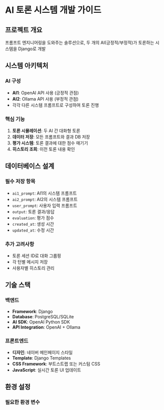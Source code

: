 # AI 토론 시스템 개발 가이드

## 프로젝트 개요
프롬프트 엔지니어링을 도와주는 솔루션으로, 두 개의 AI(긍정적/부정적)가 토론하는 시스템을 Django로 개발

## 시스템 아키텍처

### AI 구성
- **AI1**: OpenAI API 사용 (긍정적 관점)
- **AI2**: Ollama API 사용 (부정적 관점)
- 각각 다른 시스템 프롬프트로 구성하여 토론 진행

### 핵심 기능
1. **토론 시뮬레이션**: 두 AI 간 대화형 토론
2. **데이터 저장**: 모든 프롬프트와 결과 DB 저장
3. **평가 시스템**: 토론 결과에 대한 점수 매기기
4. **히스토리 조회**: 이전 토론 내용 확인

## 데이터베이스 설계

### 필수 저장 항목
- `ai1_prompt`: AI1의 시스템 프롬프트
- `ai2_prompt`: AI2의 시스템 프롬프트  
- `user_prompt`: 사용자 입력 프롬프트
- `output`: 토론 결과/응답
- `evaluation`: 평가 점수
- `created_at`: 생성 시간
- `updated_at`: 수정 시간

### 추가 고려사항
- 토론 세션 ID로 대화 그룹핑
- 각 턴별 메시지 저장
- 사용자별 히스토리 관리

## 기술 스택

### 백엔드
- **Framework**: Django
- **Database**: PostgreSQL/SQLite
- **AI SDK**: OpenAI Python SDK
- **API Integration**: OpenAI + Ollama

### 프론트엔드
- **디자인**: 네이버 메인페이지 스타일
- **Template**: Django Templates
- **CSS Framework**: 부트스트랩 또는 커스텀 CSS
- **JavaScript**: 실시간 토론 UI 업데이트

## 환경 설정

### 필요한 환경 변수